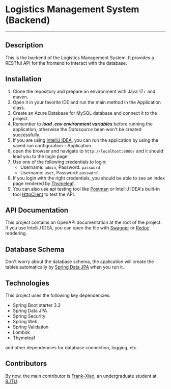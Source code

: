 # Logistics Management System (Backend)

----

## Description

This is the backend of the Logistics Management System.
It provides a RESTful API for the frontend to interact with the database.

## Installation

1. Clone the repository and prepare an environment with Java 17+ and maven.
2. Open it in your favorite IDE and run the main method in the Application class.
3. Create an Azure Database for MySQL database and connect it to the project.
4. Remember to **_load .env environment variables_** before running the application, otherwise the _Datasource_ bean
   won't be created successfully.
5. If you are using [IntelliJ IDEA](https://www.jetbrains.com/idea/), you can run the application
   by using the saved run configuration - Application.
6. open the browser and navigate to `http://localhost:8080/` and it should lead you to the login page
7. Use one of the following credentials to login:
    - Username: `admin`, Password: `password`
    - Username: `user`, Password: `password`
8. If you login with the right credentials, you should be able to see an index page
   rendered by [Thymeleaf](https://www.thymeleaf.org/).
9. You can also use api testing tool like [Postman](https://www.postman.com/) or IntelliJ IDEA's built-in tool
   [HttpClient](https://www.jetbrains.com/help/idea/http-client-in-product-code-editor.html) to test the API.

## API Documentation

This project contains an OpenAPI documentation at the root of the project.
If you use IntelliJ IDEA, you can open the file with [Swagger](https://swagger.io/) or
[Redoc](https://redocly.com/redoc/) rendering.

## Database Schema

Don't worry about the database schema, the application will create the tables automatically by
[Spring Data JPA](https://spring.io/projects/spring-data-jpa/) when you run it.

## Technologies

This project uses the following key dependencies:

- Spring Boot starter 3.2
- Spring Data JPA
- Spring Security
- Spring Web
- Spring Validation
- Lombok
- Thymeleaf

and other dependencies for database connection, logging, etc.

## Contributors

By now, the main contributor is [Frank-Xiao](https://github.com/Frank-Xiao2002), an undergraduate student at
[BJTU](https://www.bjtu.edu.cn/).
